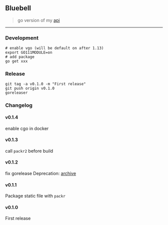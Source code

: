 ## Bluebell
> go version of my [api](https://api.dongfg.com)
-----
### Development
```
# enable vgo (will be default on after 1.13)
export GO111MODULE=on
# add package
go get xxx
```

### Release
```
git tag -a v0.1.0 -m "First release"
git push origin v0.1.0
goreleaser
```

### Changelog
#### v0.1.4
enable cgo in docker
#### v0.1.3
call `packr2` before build
#### v0.1.2
fix gorelease Deprecation: [archive](https://goreleaser.com/deprecations/#archive)
#### v0.1.1
Package static file with `packr`
#### v0.1.0
First release